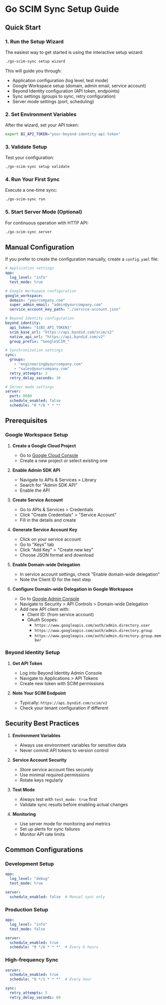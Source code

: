 # Go SCIM Sync Setup Guide

## Quick Start

### 1. Run the Setup Wizard
The easiest way to get started is using the interactive setup wizard:

```bash
./go-scim-sync setup wizard
```

This will guide you through:
- Application configuration (log level, test mode)
- Google Workspace setup (domain, admin email, service account)
- Beyond Identity configuration (API token, endpoints)
- Sync settings (groups to sync, retry configuration)
- Server mode settings (port, scheduling)

### 2. Set Environment Variables
After the wizard, set your API token:

```bash
export BI_API_TOKEN="your-beyond-identity-api-token"
```

### 3. Validate Setup
Test your configuration:

```bash
./go-scim-sync setup validate
```

### 4. Run Your First Sync
Execute a one-time sync:

```bash
./go-scim-sync run
```

### 5. Start Server Mode (Optional)
For continuous operation with HTTP API:

```bash
./go-scim-sync server
```

## Manual Configuration

If you prefer to create the configuration manually, create a `config.yaml` file:

```yaml
# Application settings
app:
  log_level: "info"
  test_mode: true

# Google Workspace configuration
google_workspace:
  domain: "yourcompany.com"
  super_admin_email: "admin@yourcompany.com"
  service_account_key_path: "./service-account.json"

# Beyond Identity configuration  
beyond_identity:
  api_token: "${BI_API_TOKEN}"
  scim_base_url: "https://api.byndid.com/scim/v2"
  native_api_url: "https://api.byndid.com/v2"
  group_prefix: "GoogleSCIM_"

# Synchronization settings
sync:
  groups:
    - "engineering@yourcompany.com"
    - "sales@yourcompany.com"
  retry_attempts: 3
  retry_delay_seconds: 30

# Server mode settings
server:
  port: 8080
  schedule_enabled: false
  schedule: "0 */6 * * *"
```

## Prerequisites

### Google Workspace Setup

1. **Create a Google Cloud Project**
   - Go to [Google Cloud Console](https://console.cloud.google.com)
   - Create a new project or select existing one

2. **Enable Admin SDK API**
   - Navigate to APIs & Services > Library
   - Search for "Admin SDK API"
   - Enable the API

3. **Create Service Account**
   - Go to APIs & Services > Credentials
   - Click "Create Credentials" > "Service Account"
   - Fill in the details and create

4. **Generate Service Account Key**
   - Click on your service account
   - Go to "Keys" tab
   - Click "Add Key" > "Create new key"
   - Choose JSON format and download

5. **Enable Domain-wide Delegation**
   - In service account settings, check "Enable domain-wide delegation"
   - Note the Client ID for the next step

6. **Configure Domain-wide Delegation in Google Workspace**
   - Go to [Google Admin Console](https://admin.google.com)
   - Navigate to Security > API Controls > Domain-wide Delegation
   - Add new API client with:
     - Client ID: (from service account)
     - OAuth Scopes: 
       - `https://www.googleapis.com/auth/admin.directory.user`
       - `https://www.googleapis.com/auth/admin.directory.group`
       - `https://www.googleapis.com/auth/admin.directory.group.member`

### Beyond Identity Setup

1. **Get API Token**
   - Log into Beyond Identity Admin Console
   - Navigate to Applications > API Tokens
   - Create new token with SCIM permissions

2. **Note Your SCIM Endpoint**
   - Typically: `https://api.byndid.com/scim/v2`
   - Check your tenant configuration if different

## Security Best Practices

1. **Environment Variables**
   - Always use environment variables for sensitive data
   - Never commit API tokens to version control

2. **Service Account Security**
   - Store service account files securely
   - Use minimal required permissions
   - Rotate keys regularly

3. **Test Mode**
   - Always test with `test_mode: true` first
   - Validate sync results before enabling actual changes

4. **Monitoring**
   - Use server mode for monitoring and metrics
   - Set up alerts for sync failures
   - Monitor API rate limits

## Common Configurations

### Development Setup
```yaml
app:
  log_level: "debug"
  test_mode: true

server:
  schedule_enabled: false  # Manual sync only
```

### Production Setup
```yaml
app:
  log_level: "info"
  test_mode: false

server:
  schedule_enabled: true
  schedule: "0 */6 * * *"  # Every 6 hours
```

### High-frequency Sync
```yaml
server:
  schedule_enabled: true
  schedule: "0 */1 * * *"  # Every hour

sync:
  retry_attempts: 5
  retry_delay_seconds: 60
```
